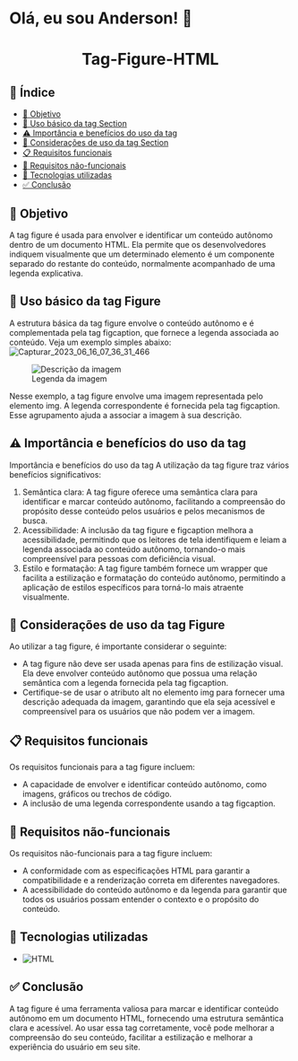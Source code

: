 # Olá, eu sou Anderson! 👋
<h1 align="center"> Tag-Figure-HTML </h1>

## 🔗 Índice
* [🎯 Objetivo](#-objetivo)
* [📝 Uso básico da tag Section](#-Uso-básico-da-tag-Section)
* [⚠️ Importância e benefícios do uso da tag](#-Importância-e-benefícios-do-uso-tag-Section)
* [📍 Considerações de uso da tag Section](#-Considerações-de-uso-tag-Section)
* [📋 Requisitos funcionais](#-requisitos-funcionais)
* [📍 Requisitos não-funcionais](#-requisitos-não-funcionais)
* [🔧 Tecnologias utilizadas](#-tecnologias-utilizadas)
*  [✅ Conclusão](#-conclusão)


## 🎯 Objetivo
A tag figure é usada para envolver e identificar um conteúdo autônomo dentro de um documento HTML. Ela permite que os desenvolvedores indiquem visualmente que um determinado elemento é um componente separado do restante do conteúdo, normalmente acompanhado de uma legenda explicativa.




## 📝 Uso básico da tag Figure
A estrutura básica da tag figure envolve o conteúdo autônomo e é complementada pela tag figcaption, que fornece a legenda associada ao conteúdo. Veja um exemplo simples abaixo:
![Capturar_2023_06_16_07_36_31_466](https://github.com/andersoncode55/Tag-figure-HTML/assets/61977421/6537c8a3-44c7-4cf1-8b2d-43870c930b9e)
<figure>
  <img src="caminho-da-imagem.jpg" alt="Descrição da imagem">
  <figcaption>Legenda da imagem</figcaption>
</figure>
Nesse exemplo, a tag figure envolve uma imagem representada pelo elemento img. A legenda correspondente é fornecida pela tag figcaption. Esse agrupamento ajuda a associar a imagem à sua descrição.




## ⚠️ Importância e benefícios do uso da tag
Importância e benefícios do uso da tag
A utilização da tag figure traz vários benefícios significativos:
<ol>
  <li>Semântica clara: A tag figure oferece uma semântica clara para identificar e marcar conteúdo autônomo, facilitando a compreensão do propósito desse conteúdo pelos usuários e pelos mecanismos de busca.</li>
  <li>Acessibilidade: A inclusão da tag figure e figcaption melhora a acessibilidade, permitindo que os leitores de tela identifiquem e leiam a legenda associada ao conteúdo autônomo, tornando-o mais compreensível para pessoas com deficiência visual.</li>
  <li>Estilo e formatação: A tag figure também fornece um wrapper que facilita a estilização e formatação do conteúdo autônomo, permitindo a aplicação de estilos específicos para torná-lo mais atraente visualmente.</li>
</ol>




## 📍 Considerações de uso da tag Figure
Ao utilizar a tag figure, é importante considerar o seguinte:
<ul>
  <li>A tag figure não deve ser usada apenas para fins de estilização visual. Ela deve envolver conteúdo autônomo que possua uma relação semântica com a legenda fornecida pela tag figcaption.</li>
  <li>Certifique-se de usar o atributo alt no elemento img para fornecer uma descrição adequada da imagem, garantindo que ela seja acessível e compreensível para os usuários que não podem ver a imagem.</li>
</ul>




## 📋 Requisitos funcionais
Os requisitos funcionais para a tag figure incluem:
<ul>
  <li>A capacidade de envolver e identificar conteúdo autônomo, como imagens, gráficos ou trechos de código.</li>
  <li>A inclusão de uma legenda correspondente usando a tag figcaption.</li>
</ul>


## 📍 Requisitos não-funcionais
Os requisitos não-funcionais para a tag figure incluem:
<ul>
  <li>A conformidade com as especificações HTML para garantir a compatibilidade e a renderização correta em diferentes navegadores.</li>
  <li>A acessibilidade do conteúdo autônomo e da legenda para garantir que todos os usuários possam entender o contexto e o propósito do conteúdo.</li>
</ul>



## 🔧 Tecnologias utilizadas
- ![HTML](https://img.shields.io/badge/HTML5-E34F26?style=for-the-badge&logo=html5&logoColor=white)


## ✅ Conclusão
A tag figure é uma ferramenta valiosa para marcar e identificar conteúdo autônomo em um documento HTML, fornecendo uma estrutura semântica clara e acessível. Ao usar essa tag corretamente, você pode melhorar a compreensão do seu conteúdo, facilitar a estilização e melhorar a experiência do usuário em seu site.







